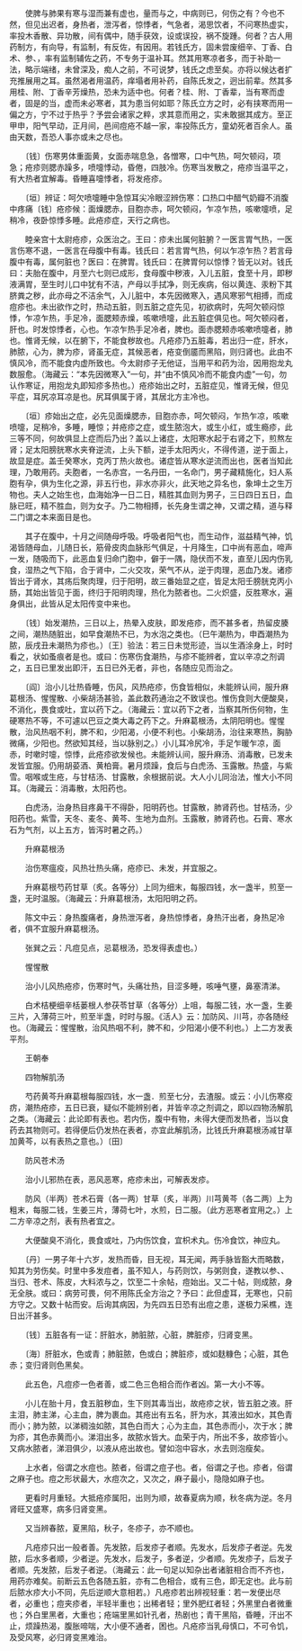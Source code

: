 <!-- { "loadSidebar": true } -->
　　使脾与肺果有寒与湿而兼有虚也，量而与之，中病则已，何伤之有？今也不然，但见出迟者，身热者，泄泻者，惊悸者，气急者，渴思饮者，不问寒热虚实，率投木香散、异功散，间有偶中，随手获效，设或误投，祸不旋踵。何者？古人用药制方，有向导，有监制，有反佐，有因用。若钱氏方，固未尝废细辛、丁香、白术、参、，率有监制辅佐之药，不专务于温补耳。然其用寒凉者多，而于补助一法，略示端绪，未曾深及，痴人之前，不可说梦，钱氏之虑至矣。亦将以候达者扩充推展用之耳。虽然渴者用温药，痒塌者用补药，自陈氏发之，迥出前辈。然其多用桂、附、丁香辛芳燥热，恐未为适中也。何者？桂、附、丁香辈，当有寒而虚者，固是的当，虚而未必寒者，其为患当何如耶？陈氏立方之时，必有挟寒而用一偏之方，宁不过于热乎？予尝会诸家之粹，求其意而用之，实未敢据其成方。至正甲申，阳气早动，正月间，邑间痘疮不越一家，率投陈氏方，童幼死者百余人。虽由天数，吾恐人事亦或未之尽也。

　　〔钱〕伤寒男体重面黄，女面赤喘息急，各憎寒，口中气热，呵欠顿闷，项急；疮疹则腮赤躁多，喷嚏悸动，昏倦，四肢冷。伤寒当发散之，疮疹当温平之，有大热者宜解毒。昏睡喜嚏悸者，将发疮疹。

　　〔垣〕辨证：呵欠喷嚏睡中急惊耳尖冷眼涩辨伤寒：口热口中醋气奶瓣不消腹中疼痛〔钱〕疮疹候：面燥腮赤，目胞亦赤，呵欠顿闷，乍凉乍热，咳嗽嚏喷，足稍冷，夜卧惊悸多睡。此疮疹症，天行之病也。

　　睦亲宫十太尉疮疹，众医治之。王曰：疹未出属何脏腑？一医言胃气热，一医言伤寒不退，一医言在母腹中有毒。钱氏曰：若言胃气热，何以乍凉乍热？若言母腹中有毒，属何脏也？医曰：在脾胃。钱氏曰：在脾胃何以惊悸？皆无以对。钱氏曰：夫胎在腹中，月至六七则已成形，食母腹中秽液，入儿五脏，食至十月，即秽液满胃，至生时儿口中犹有不洁，产母以手拭净，则无疾病，俗以黄连、汞粉下其脐粪之秽，此亦母之不洁余气，入儿脏中，本先因微寒入，遇风寒邪气相搏，而成痘疹也。未出欲作之时，热动五脏，则五脏之症先见，初欲病时，先呵欠顿闷惊悸，乍凉乍热，手足冷，面腮颊赤燥，咳嗽喷嚏，此五脏症俱见也。呵欠顿闷者，肝也。时发惊悸者，心也。乍凉乍热手足冷者，脾也。面赤腮颊赤咳嗽喷嚏者，肺也。惟肾无候，以在腑下，不能食秽故也。凡疮疹乃五脏毒，若出归一症，肝水，肺脓，心为，脾为疹，肾虽无症，其候恶者，疮变倒靥而黑陷，则归肾也。此由不慎风冷，而不能食内虚所致也。今太尉疹子无他证，当用平和药为治，因用抱龙丸数服愈。（海藏云：“本先因微寒入”一句，并“由不慎风冷而不能食内虚”一句，勿认作寒证，用抱龙丸即知疹多热也。）疮疹始出之时，五脏症见，惟肾无候，但见平症，耳尻凉耳凉是也。尻耳俱属于肾，其居北方主冷也。

　　〔垣〕疹始出之症，必先见面燥腮赤，目胞亦赤，呵欠顿闷，乍热乍凉，咳嗽喷嚏，足稍冷，多睡，睡惊；并疮疹之症，或生脓泡大，或生小红，或生瘾疹，此三等不同，何故俱显上症而后乃出？盖以上诸症，太阳寒水起于右肾之下，煎熬左肾；足太阳膀胱寒水夹脊逆流，上头下额，逆手太阳丙火，不得传道，逆于面上，故显是症。盖壬癸寒水，克丙丁热火故也。诸症皆从寒水逆流而出也，医者当知此理，乃敢用药。夫胞者，一名赤宫，一名丹田，一名命门，男子藏精施化，妇人系胞有孕，俱为生化之源，非五行也，非水亦非火，此天地之异名也，象坤土之生万物也。夫人之始生也，血海始净一日二日，精胜其血则为男子，三日四日五日，血脉已旺，精不胜血，则为女子。乃二物相搏，长先身生谓之神，又谓之精，道与释二门谓之本来面目是也。

　　其子在腹中，十月之间随母呼吸。呼吸者阳气也，而生动作，滋益精气神，饥渴皆随母血，儿随日长，筋骨皮肉血脉形气俱足，十月降生，口中尚有恶血，啼声一发，随吸而下，此恶血复归命门胞中，僻于一隅，隐伏而不发，直至儿因内伤乳食，湿热之气下陷，合于肾中，二火交攻，荣气不从，逆于肉理，恶血乃发。诸疹皆出于肾水，其疡后聚肉理，归于阳明，故三番始显之症，皆足太阳壬膀胱克丙小肠，其始出皆见于面，终归于阳明肉理，热化为脓者也。二火炽盛，反胜寒水，遍身俱出，此皆从足太阳传变中来也。

　　〔钱〕始发潮热，三日以上，热晕入皮肤，即发疮疹，而不甚多者，热留皮腠之间，潮热随脏出，如早食潮热不已，为水泡之类也。（巳午潮热为，申酉潮热为脓，辰戌丑未潮热为疹也。）〔王〕验法：若三日未觉形迹，当以生酒涂身上，时时看之，状如蚤痕者是也。或曰：伤寒伤食潮热，与疹不能辨者，宜以辛凉之剂调之，五日已里发出即汗，五日已外无者，非也，各随应见而治之。

　　〔阎〕治小儿壮热昏睡，伤风，风热疮疹，伤食皆相似，未能辨认间，服升麻葛根汤、惺惺散、小柴胡汤甚验，盖此数药通治之不致误也。惟伤食则大便酸臭，不消化，畏食或吐，宜以药下之。（海藏云：宜以药下之者，当察其所伤何物，生硬寒热不等，不可遽以巴豆之类大毒之药下之。升麻葛根汤，太阴阳明也。惺惺散，治风热咽不利，脾不和，少阳渴，小便不利也。小柴胡汤，治往来寒热，胸胁微痛，少阳也。然欲知其经，当以脉别之。）小儿耳冷尻冷，手足乍暖乍凉，面赤，时嗽时嚏，惊悸，此疮疹欲发候也。未能辨认间，服升麻汤、消毒散，已发未发皆宜服。仍用胡荽酒、黄柏膏。暑月烦躁，食后与白虎汤、玉露散。热盛，与紫雪。咽喉或生疮，与甘桔汤、甘露散，余根据前说。大人小儿同治法，惟大小不同耳。（海藏云：消毒散，太阳药也。

　　白虎汤，治身热目疼鼻干不得卧，阳明药也。甘露散，肺肾药也。甘桔汤，少阳药也。紫雪，天冬、麦冬、黄芩、生地为血剂。玉露散，肺肾药也。石膏、寒水石为气剂，以上五方，皆泻时暑之药。）

　　升麻葛根汤

　　治伤寒瘟疫，风热壮热头痛，疮疹已、未发，并宜服之。

　　升麻葛根芍药甘草（炙。各等分）上同为细末，每服四钱，水一盏半，煎至一盏，无时温服。（海藏云：升麻葛根汤，太阳阳明之药。

　　陈文中云：身热腹痛者，身热泄泻者，身热惊悸者，身热汗出者，身热足冷者，俱不宜服升麻葛根汤。

　　张巽之云：凡痘见点，忌葛根汤，恐发得表虚也。）

　　惺惺散

　　治小儿风热疮疹，伤寒时气，头痛壮热，目涩多睡，咳唾气壅，鼻塞清涕。

　　白术桔梗细辛栝蒌根人参茯苓甘草（各等分）上咀，每服二钱，水一盏，生姜三片，入薄荷三叶，煎至半盏，时时与服。《活人》云：加防风、川芎，亦各随经也。（海藏云：惺惺散，治风热咽不利，脾不和，少阳渴小便不利也。）上二方发表平剂。

　　王朝奉

　　四物解肌汤

　　芍药黄芩升麻葛根每服四钱，水一盏．煎至七分，去渣服。或云：小儿伤寒疫疠，潮热疮疹，五日已衰，疑似不能辨别者，并皆辛凉之剂调之，即以四物汤解肌之类。（海藏云：此论即有表也。若内伤，腹中有物，未得大便而发热者，当以食药去其物则可。若得便后仍发热在表者，亦宜此解肌汤，比钱氏升麻葛根汤减甘草加黄芩，以有表热之意也。）〔田〕

　　防风苍术汤

　　治小儿邪热在表，恶风恶寒，疮疹未出，可解表发疹。

　　防风（半两）苍术石膏（各一两）甘草（炙，半两）川芎黄芩（各二两）上为粗末，每服二钱，生姜三片，薄荷七叶，水煎，日二服。（此方恶寒者宜用之。）上二方辛凉之剂，表有热者宜之。

　　大便酸臭不消化，畏食或吐，乃内伤饮食，宜枳术丸。伤冷食饮，神应丸。

　　〔丹〕一男子年十六岁，发热而昏，目无视，耳无闻，两手脉皆豁大而略数，知其为劳伤矣。时里中多发痘者，虽不知人，与药则饮，与粥则食，遂教以参、、当归、苍术、陈皮，大料浓与之，饮至二十余帖，痘始出。又二十帖，则成脓，身无全肤。或曰：病劳可畏，何不用陈氏全方治之？予曰：此但虚耳，无寒也，只前方守之。又数十帖而安。后询其病因，为先四五日恐有出痘之患，遂极力采樵，连日出汗甚多。

　　〔钱〕五脏各有一证：肝脏水，肺脏脓，心脏，脾脏疹，归肾变黑。

　　〔海〕肝脏水，色或青；肺脏脓，色或白；脾脏疹，或如麸糠色；心脏，其色赤；变归肾则色黑矣。

　　此五色，凡痘疹一色者善，或二色三色相合而作者凶。第一大小不等。

　　小儿在胎十月，食五脏秽血，生下则其毒当出，故疮疹之状，皆五脏之液。肝主泪，肺主涕，心主血，脾为裹血。其疮出有五名，肝为水，其液出如水，其色青而小；肺为脓，以涕稠浊如脓，其色白而大；心为主血，其色赤而小，次于水；脾为疹，其色赤黄而小。涕泪出多，故脓水皆大。血荣于内，所出不多，故疹皆小。又病水脓者，涕泪俱少，以液从疮出故也。譬如泡中容水，水去则泡瘦矣。

　　上水者，俗谓之水痘也。脓者，俗谓之痘子也。者，俗谓之子也。疹者，俗谓之麻子也。痘之形状最大，水痘次之，又次之，麻子最小，隐隐如麻子也。

　　更看时月重轻。大抵疮疹属阳，出则为顺，故春夏病为顺，秋冬病为逆。冬月肾旺又盛寒，病多归肾变黑。

　　又当辨春脓，夏黑陷，秋子，冬疹子，亦不顺也。

　　凡疮疹只出一般者善。先发脓，后发疹子者顺。先发水，后发疹子者逆。先发脓，后水多者顺，少者逆。先发水，后发子，多者逆，少者顺。先发疹子，后发子者顺。先发脓，后发子者逆。（海藏云：此一句足以知杂出者诸脏相合而不齐也，用药亦难矣。前断云五色各随五脏，亦有二色相合，或有三色，即无定也。此与前后脓水疹大小不同，先后逆顺大意相若。）凡疮疹若出辨视轻重：若一发便出尽者，必重也；痘夹疹者，半轻半重也；出稀者轻；里外肥红者轻；外黑里白者微重也；外白里黑者，大重也；疮端里黑如针孔者，热剧也；青干黑陷，昏睡，汗出不止，烦躁热渴，腹胀啼喘，大小便不通者，困也。凡疮疹当乳母慎口，不可令饥，及受风寒，必归肾变黑难治。

